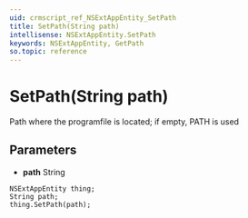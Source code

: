 ```yaml
---
uid: crmscript_ref_NSExtAppEntity_SetPath
title: SetPath(String path)
intellisense: NSExtAppEntity.SetPath
keywords: NSExtAppEntity, GetPath
so.topic: reference
---
```


# SetPath(String path)

Path where the programfile is located; if empty, PATH is used

## Parameters

* **path** String

```crmscript
NSExtAppEntity thing;
String path;
thing.SetPath(path);
```

